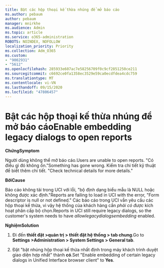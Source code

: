 ```yaml
---
title: Bật các hộp thoại kế thừa nhúng để mở báo cáo
ms.author: pebaum
author: pebaum
manager: mnirkhe
ms.audience: Admin
ms.topic: article
ms.service: o365-administration
ROBOTS: NOINDEX, NOFOLLOW
localization_priority: Priority
ms.collection: Adm_O365
ms.custom:
- "9002931"
- "5612"
ms.openlocfilehash: 285933e607ac7e58256709f0c9cf2851250ce211
ms.sourcegitcommit: c6692ce0fa1358ec3529e59ca0ecdfdea4cdc759
ms.translationtype: MT
ms.contentlocale: vi-VN
ms.lasthandoff: 09/15/2020
ms.locfileid: "47806457"
---
```

# <a name="enable-embedding-legacy-dialogs-to-open-reports"></a><span data-ttu-id="a3a6d-102">Bật các hộp thoại kế thừa nhúng để mở báo cáo</span><span class="sxs-lookup"><span data-stu-id="a3a6d-102">Enable embedding legacy dialogs to open reports</span></span>

<span data-ttu-id="a3a6d-103">**Chứng**</span><span class="sxs-lookup"><span data-stu-id="a3a6d-103">**Symptom**</span></span>

<span data-ttu-id="a3a6d-104">Người dùng không thể mở báo cáo.</span><span class="sxs-lookup"><span data-stu-id="a3a6d-104">Users are unable to open reports.</span></span> <span data-ttu-id="a3a6d-105">"Có điều gì đó không ổn.</span><span class="sxs-lookup"><span data-stu-id="a3a6d-105">"Something has gone wrong.</span></span> <span data-ttu-id="a3a6d-106">Kiểm tra chi tiết kỹ thuật để biết thêm chi tiết. "</span><span class="sxs-lookup"><span data-stu-id="a3a6d-106">Check technical details for more details."</span></span>

<span data-ttu-id="a3a6d-107">**Bởi**</span><span class="sxs-lookup"><span data-stu-id="a3a6d-107">**Cause**</span></span>

<span data-ttu-id="a3a6d-108">Báo cáo không tải trong UCI với lỗi, "bộ định dạng biểu mẫu là NULL hoặc không được xác định."</span><span class="sxs-lookup"><span data-stu-id="a3a6d-108">Reports are failing to load in UCI with the error, "Form descriptor is null or not defined."</span></span> <span data-ttu-id="a3a6d-109">Các báo cáo trong UCI vẫn yêu cầu các hộp thoại kế thừa, vì vậy hệ thống của khách hàng cần *phải có được* kích hoạt phân cấp bộ chọn.</span><span class="sxs-lookup"><span data-stu-id="a3a6d-109">Reports in UCI still require legacy dialogs, so the customer's system needs to have *allowlegacydialogsembedding* enabled.</span></span>

<span data-ttu-id="a3a6d-110">**Nghiệm**</span><span class="sxs-lookup"><span data-stu-id="a3a6d-110">**Solution**</span></span>

1. <span data-ttu-id="a3a6d-111">Đi đến **thiết đặt >quản trị > thiết đặt hệ thống > tab chung**.</span><span class="sxs-lookup"><span data-stu-id="a3a6d-111">Go to **Settings >Administration > System Settings > General tab**.</span></span>

2. <span data-ttu-id="a3a6d-112">Đặt "bật nhúng hộp thoại kế thừa nhất định trong máy khách trình duyệt giao diện hợp nhất" thành **có**.</span><span class="sxs-lookup"><span data-stu-id="a3a6d-112">Set "Enable embedding of certain legacy dialogs in Unified Interface browser client" to **Yes**.</span></span>
